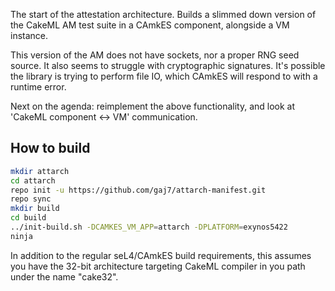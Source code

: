 The start of the attestation architecture. Builds a slimmed down version of the CakeML AM test suite in a CAmkES component, alongside a VM instance. 

This version of the AM does not have sockets, nor a proper RNG seed source. It also seems to struggle with cryptographic signatures. It's possible the library is trying to perform file IO, which CAmkES will respond to with a runtime error. 

Next on the agenda: reimplement the above functionality, and look at 'CakeML component <-> VM' communication.

## How to build

```sh
mkdir attarch
cd attarch
repo init -u https://github.com/gaj7/attarch-manifest.git
repo sync
mkdir build
cd build
../init-build.sh -DCAMKES_VM_APP=attarch -DPLATFORM=exynos5422
ninja
```

In addition to the regular seL4/CAmkES build requirements, this assumes you have the 32-bit architecture targeting CakeML compiler in you path under the name "cake32".
